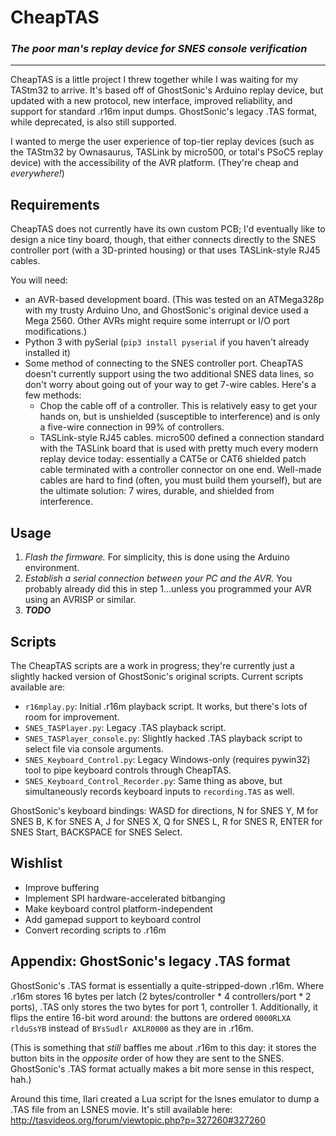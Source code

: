 # CheapTAS
### *The poor man's replay device for SNES console verification*
---

CheapTAS is a little project I threw together while I was waiting for my TAStm32 to arrive. It's based off of GhostSonic's Arduino replay device, but updated with a new protocol, new interface, improved reliability, and support for standard .r16m input dumps. GhostSonic's legacy .TAS format, while deprecated, is also still supported.

I wanted to merge the user experience of top-tier replay devices (such as the TAStm32 by Ownasaurus, TASLink by micro500, or total's PSoC5 replay device) with the accessibility of the AVR platform. (They're cheap and *everywhere!*)

## Requirements
CheapTAS does not currently have its own custom PCB; I'd eventually like to design a nice tiny board, though, that either connects directly to the SNES controller port (with a 3D-printed housing) or that uses TASLink-style RJ45 cables.

You will need:
- an AVR-based development board. (This was tested on an ATMega328p with my trusty Arduino Uno, and GhostSonic's original device used a Mega 2560. Other AVRs might require some interrupt or I/O port modifications.)
- Python 3 with pySerial (`pip3 install pyserial` if you haven't already installed it)
- Some method of connecting to the SNES controller port. CheapTAS doesn't currently support using the two additional SNES data lines, so don't worry about going out of your way to get 7-wire cables. Here's a few methods:
	- Chop the cable off of a controller. This is relatively easy to get your hands on, but is unshielded (susceptible to interference) and is only a five-wire connection in 99% of controllers.
	- TASLink-style RJ45 cables. micro500 defined a connection standard with the TASLink board that is used with pretty much every modern replay device today: essentially a CAT5e or CAT6 shielded patch cable terminated with a controller connector on one end. Well-made cables are hard to find (often, you must build them yourself), but are the ultimate solution: 7 wires, durable, and shielded from interference.

## Usage
1. *Flash the firmware.* For simplicity, this is done using the Arduino environment.
2. *Establish a serial connection between your PC and the AVR.* You probably already did this in step 1...unless you programmed your AVR using an AVRISP or similar.
3. ***TODO***

## Scripts
The CheapTAS scripts are a work in progress; they're currently just a slightly hacked version of GhostSonic's original scripts. Current scripts available are:
- `r16mplay.py`: Initial .r16m playback script. It works, but there's lots of room for improvement.
- `SNES_TASPlayer.py`: Legacy .TAS playback script.
- `SNES_TASPlayer_console.py`: Slightly hacked .TAS playback script to select file via console arguments.
- `SNES_Keyboard_Control.py`: Legacy Windows-only (requires pywin32) tool to pipe keyboard controls through CheapTAS.
- `SNES_Keyboard_Control_Recorder.py`: Same thing as above, but simultaneously records keyboard inputs to `recording.TAS` as well.

GhostSonic's keyboard bindings: WASD for directions, N for SNES Y, M for SNES B, K for SNES A, J for SNES X, Q for SNES L, R for SNES R, ENTER for SNES Start, BACKSPACE for SNES Select.

## Wishlist
- Improve buffering
- Implement SPI hardware-accelerated bitbanging
- Make keyboard control platform-independent
- Add gamepad support to keyboard control
- Convert recording scripts to .r16m



## Appendix: GhostSonic's legacy .TAS format
GhostSonic's .TAS format is essentially a quite-stripped-down .r16m. Where .r16m stores 16 bytes per latch (2 bytes/controller * 4 controllers/port * 2 ports), .TAS only stores the two bytes for port 1, controller 1. Additionally, it flips the entire 16-bit word around: the buttons are ordered `0000RLXA rlduSsYB` instead of `BYsSudlr AXLR0000` as they are in .r16m. 

(This is something that *still* baffles me about .r16m to this day: it stores the button bits in the *opposite* order of how they are sent to the SNES. GhostSonic's .TAS format actually makes a bit more sense in this respect, hah.)

Around this time, Ilari created a Lua script for the lsnes emulator to dump a .TAS file from an LSNES movie. It's still available here: http://tasvideos.org/forum/viewtopic.php?p=327260#327260